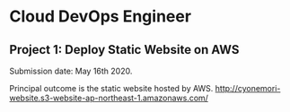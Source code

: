 # Cloud DevOps Engineer

## Project 1: Deploy Static Website on AWS

Submission date: May 16th 2020. 

Principal outcome is the static website hosted by AWS. 
http://cyonemori-website.s3-website-ap-northeast-1.amazonaws.com/


